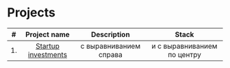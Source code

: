 # Projects


| # | Project name | Description | Stack |
| :--------------------: | :--------------------: | :---------------------: |:---------------------------:|
| 1. | [Startup investments](https://github.com/SweexFox/portfolio-projects/tree/main/sql-projects/startup-investments) | с выравниванием справа | и с выравниванием по центру |


